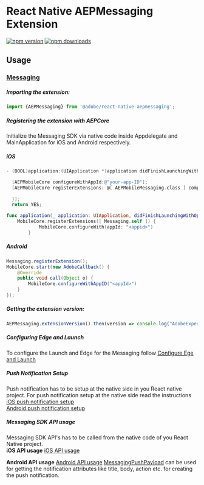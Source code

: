
# React Native AEPMessaging Extension

[![npm version](https://badge.fury.io/js/%40adobe%2Freact-native-aepmessaging.svg)](https://www.npmjs.com/package/@adobe/react-native-aepmessaging) 
[![npm downloads](https://img.shields.io/npm/dm/@adobe/react-native-aepmessaging)](https://www.npmjs.com/package/@adobe/react-native-aepmessaging)

## Usage

### [Messaging](https://aep-sdks.gitbook.io/docs/using-mobile-extensions/adobe-journey-optimizer)

##### Importing the extension:

```javascript
import {AEPMessaging} from '@adobe/react-native-aepmessaging';
```
##### Registering the extension with AEPCore
Initialize the Messaging SDK via native code inside Appdelegate and MainApplication for iOS and Android respectively.

##### **iOS**
```objective-c
- (BOOL)application:(UIApplication *)application didFinishLaunchingWithOptions:(NSDictionary *)launchOptions {

  [AEPMobileCore configureWithAppId:@"your-app-ID"];
  [AEPMobileCore registerExtensions: @[ AEPMobileMessaging.class ] completion:^{
          
  }];
  return YES;
```

```swift
func application(_ application: UIApplication, didFinishLaunchingWithOptions _: [UIApplication.LaunchOptionsKey: Any]?) -> Bool {
    MobileCore.registerExtensions([ Messaging.self ]) {
            MobileCore.configureWith(appId: "<appid>")            
        }    
```

##### **Android**
```java
Messaging.registerExtension();        
MobileCore.start(new AdobeCallback() {
    @Override
    public void call(Object o) {
        MobileCore.configureWithAppID("<appId>")                        
    }
});
```

##### Getting the extension version:
```javascript
AEPMessaging.extensionVersion().then(version => console.log("AdobeExperienceSDK: AEPMessaging version: " + version));
```
##### Configuring Edge and Launch  
To configure the Launch and Edge for the Messaging follow [Configure Ege and Launch](https://github.com/adobe/aepsdk-messaging-android/blob/main/Documentation/EdgeAndLaunchConfiguration.md#configuring-edge--launch)

##### **Push Notification Setup**  
Push notification has to be setup at the native side in you React native project. For push notification setup at the native side read the instructions
[iOS push notification setup](https://developer.apple.com/documentation/usernotifications/registering_your_app_with_apns)  
[Android push notification setup](https://firebase.google.com/docs/cloud-messaging/android/client)

##### **Messaging SDK API usage**  
Messaging SDK API's has to be called from the native code of you React Native project.  
**iOS API usage**
[iOS API usage](https://github.com/adobe/aepsdk-messaging-ios/blob/main/Documentation/APIUsage.md)

**Android API usage**
[Android API usage](https://github.com/adobe/aepsdk-messaging-android/blob/main/Documentation/APIUsage.md)
[MessagingPushPayload](https://github.com/adobe/aepsdk-messaging-android/blob/main/Documentation/push/MessagingPushPayload.md#messagingpushpayload-usage) can be used for getting the notification attributes like title, body, action etc. for creating the push notification.

